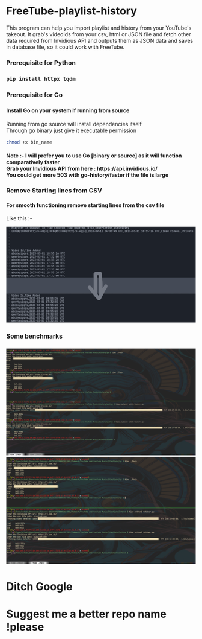 # FreeTube-playlist-history
<p>This program can help you import playlist and history from your YouTube's takeout. It grab's videoIds from your csv, html or JSON file and fetch other data required from Invidious API and outputs them as JSON data and saves in database file, so it could work with FreeTube.<p1>

<h3>Prerequisite for Python<h3>

```bash
pip install httpx tqdm
```

<h3>Prerequisite for Go<h3>
<h4> Install Go on your system if running from source</h4>
<p> Running from go source will install dependencies itself <br> Through go binary just give it executable permission<p1>

```bash
chmod +x bin_name
```
<h4>Note :- I will prefer you to use Go [binary or source] as it will function comparatively faster <br> Grab your Invidious API from here : https://api.invidious.io/ <br> You could get more 503 with go-history/faster if the file is large </h4>

<h3> Remove Starting lines from CSV </h3>
<h4> For smooth functioning remove starting lines from the csv file </h4>
<p> Like this :- <p1>

![alt text](https://github.com/octodi/FreeTube-playlist-history/blob/main/img/Untitled.png)

<h3> Some benchmarks <h3>

![alt text](https://github.com/octodi/FreeTube-playlist-history/blob/main/img/1.png)
![alt text](https://github.com/octodi/FreeTube-playlist-history/blob/main/img/2.png)

# Ditch Google
# Suggest me a better repo name !please




